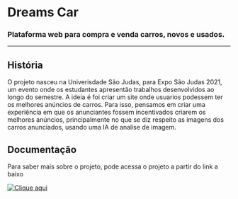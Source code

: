 # Dreams Car
### Plataforma web para compra e venda carros, novos e usados.

--------

## História
O projeto nasceu na Univerisdade São Judas, para Expo São Judas 2021, um evento onde os estudantes apresentão trabalhos desenvolvidos ao longo do semestre.
A ideia é foi criar um site onde usuarios podessem ter os melhores anúncios de carros.
Para isso, pensamos em criar uma experiência em que os anunciantes fossem incentivados criarem os melhores anúncios, principalmente no que se diz respeito as imagens dos carros anunciados, usando uma IA de analise de imagem.

## Documentação
Para saber mais sobre o projeto, pode acessa o projeto a partir do link a baixo

[![Clique aqui](https://www.iconpacks.net/icons/2/free-pdf-download-icon-2617-thumb.png)](http://google.com.au/)
